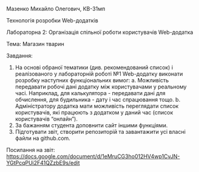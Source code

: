 Мазенко Михайло Олегович, КВ-31мп

Технологія розробки Web-додатків

Лабораторна 2: Організація спільної роботи користувачів Web-додатка

Тема: Магазин тварин

Завдання:
1. На основі обраної тематики (див. рекомендований список) і реалізованого у лабораторній роботі №1 Web-додатку виконати розробку наступних функціональних вимог:
 a. Можливість передавати робочі дані додатку між користувачами у реальному часі. Наприклад, для калькулятора - передавати дані для обчислення, для будильника - дату і час спрацювання тощо.
 b. Адміністратору додатка мати можливість переглядати список користувачів, які працюють з додатком у даний час (список користувачів “онлайн”).
2. За бажанням студента доповнити сайт іншими функціями.
3. Підготувати звіт, створити репозиторій та завантажити усі власні файли на github.com.

Посилання на звіт: https://docs.google.com/document/d/1eMruCG3ho012HV4wp1CvJN-YGtPcqPUi2F41QZzbE9s/edit
